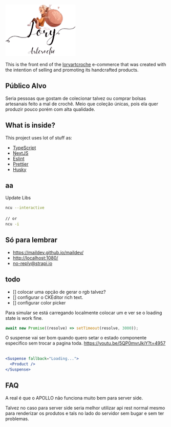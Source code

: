 ![Lory Art Croche](./public/img/logo/logo_LoryArtCrocheColorida.png)

This is the front end of the [loryartcroche](https://www.instagram.com/loryartcroche/) e-commerce that was created with the intention of selling and promoting its handcrafted products.

## Público Alvo

Seria pessoas que gostam de colecionar talvez ou comprar bolsas artesanais feito a mal de crochê. Meio que coleção únicas, pois ela quer produzir pouco porém com alta qualidade.

## What is inside?

This project uses lot of stuff as:

- [TypeScript](https://www.typescriptlang.org/)
- [NextJS](https://nextjs.org/)
- [Eslint](https://eslint.org/)
- [Prettier](https://prettier.io/)
- [Husky](https://github.com/typicode/husky)

## **aa**

Update Libs

```bash
ncu --interactive

// or
ncu -i
```

## Só para lembrar

- <https://maildev.github.io/maildev/>
- <http://localhost:1080/>
- <no-reply@strapi.io>

## todo

- [] colocar uma opção de gerar o rgb talvez?
- [] configurar o CKEditor rich text.
- [] configurar color picker

Para simular se está carregando localmente colocar um e ver se o loading state is work fine.

```js
await new Promise((resolve) => setTimeout(resolve, 3000));
```

O suspense vai ser bom quando quero setar o estado componente especifico sem trocar a pagina toda. https://youtu.be/5QP0mvrJkiY?t=4957

```javascriptreact

<Suspense fallback="Loading...">
  <Product />
</Suspense>
```

## FAQ

A real é que o APOLLO não funciona muito bem para server side.

Talvez no caso para server side seria melhor utilizar api rest normal mesmo para renderizar os produtos e tals no lado do servidor sem bugar e sem ter problemas.
